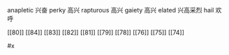 




anapletic 兴奋
perky 高兴
rapturous 高兴
gaiety 高兴
elated 兴高采烈
hail 欢呼

[[80]]
[[84]]
[[83]]
[[82]]
[[81]]
[[79]]
[[78]]
[[76]]
[[75]]
[[74]]

#x 